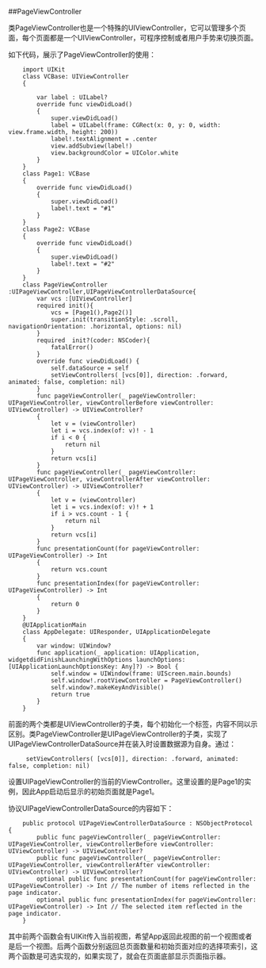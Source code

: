 
##PageViewController

类PageViewController也是一个特殊的UIViewController，它可以管理多个页面，每个页面都是一个UIViewController，可程序控制或者用户手势来切换页面。

如下代码，展示了PageViewController的使用：

        import UIKit
        class VCBase: UIViewController
        {
            
            var label : UILabel?
            override func viewDidLoad()
            {
                super.viewDidLoad()
                label = UILabel(frame: CGRect(x: 0, y: 0, width: view.frame.width, height: 200))
                label!.textAlignment = .center
                view.addSubview(label!)
                view.backgroundColor = UIColor.white
            }
        }
        class Page1: VCBase
        {
            override func viewDidLoad()
            {
                super.viewDidLoad()
                label!.text = "#1"
            }
        }
        class Page2: VCBase
        {
            override func viewDidLoad()
            {
                super.viewDidLoad()
                label!.text = "#2"
            }
        }
        class PageViewController :UIPageViewController,UIPageViewControllerDataSource{
            var vcs :[UIViewController]
            required init(){
                vcs = [Page1(),Page2()]
                super.init(transitionStyle: .scroll, navigationOrientation: .horizontal, options: nil)
            }
            required  init?(coder: NSCoder){
                fatalError()
            }
            override func viewDidLoad() {
                self.dataSource = self
                setViewControllers( [vcs[0]], direction: .forward, animated: false, completion: nil)
            }
            func pageViewController(_ pageViewController: UIPageViewController, viewControllerBefore viewController: UIViewController) -> UIViewController?
            {
                let v = (viewController)
                let i = vcs.index(of: v)! - 1
                if i < 0 {
                    return nil
                }
                return vcs[i]
            }
            func pageViewController(_ pageViewController: UIPageViewController, viewControllerAfter viewController: UIViewController) -> UIViewController?
            {
                let v = (viewController)
                let i = vcs.index(of: v)! + 1
                if i > vcs.count - 1 {
                    return nil
                }
                return vcs[i]
            }
            func presentationCount(for pageViewController: UIPageViewController) -> Int
            {
                return vcs.count
            }
            func presentationIndex(for pageViewController: UIPageViewController) -> Int
            {
                return 0
            }
        }
        @UIApplicationMain
        class AppDelegate: UIResponder, UIApplicationDelegate
        {
            var window: UIWindow?
            func application(_ application: UIApplication, widgetdidFinishLaunchingWithOptions launchOptions: [UIApplicationLaunchOptionsKey: Any]?) -> Bool {
                self.window = UIWindow(frame: UIScreen.main.bounds)
                self.window!.rootViewController = PageViewController()
                self.window?.makeKeyAndVisible()
                return true
            }
        }

前面的两个类都是UIViewController的子类，每个初始化一个标签，内容不同以示区别。类PageViewController是UIPageViewController的子类，实现了UIPageViewControllerDataSource并在装入时设置数据源为自身。通过：


         setViewControllers( [vcs[0]], direction: .forward, animated: false, completion: nil)
         
设置UIPageViewController的当前的ViewController。这里设置的是Page1的实例，因此App启动后显示的初始页面就是Page1。

协议UIPageViewControllerDataSource的内容如下：

        public protocol UIPageViewControllerDataSource : NSObjectProtocol {
            public func pageViewController(_ pageViewController: UIPageViewController, viewControllerBefore viewController: UIViewController) -> UIViewController?
            public func pageViewController(_ pageViewController: UIPageViewController, viewControllerAfter viewController: UIViewController) -> UIViewController?
            optional public func presentationCount(for pageViewController: UIPageViewController) -> Int // The number of items reflected in the page indicator.
            optional public func presentationIndex(for pageViewController: UIPageViewController) -> Int // The selected item reflected in the page indicator.
        }
其中前两个函数会有UIKit传入当前视图，希望App返回此视图的前一个视图或者是后一个视图。后两个函数分别返回总页面数量和初始页面对应的选择项索引，这两个函数是可选实现的，如果实现了，就会在页面底部显示页面指示器。